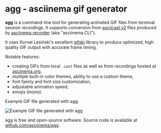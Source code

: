 # agg - asciinema gif generator

__agg__ is a command-line tool for generating animated GIF files from terminal
session recordings. It supports conversion from [asciicast v2](../asciicast/v2/)
files produced by [asciinema recorder](../cli/) (aka "asciinema CLI").

It uses Kornel Lesiński's excellent
[gifski](https://github.com/ImageOptim/gifski) library to produce optimized,
high quality GIF output with accurate frame timing.

Notable features:

- creating GIFs from local `.cast` files as well as from recordings hosted at
  [asciinema.org](https://asciinema.org),
- multiple built-in color themes, ability to use a custom theme,
- font family and font size customization,
- adjustable animation speed,
- emojis (mono).

Example GIF file generated with agg:

![Example GIF file generated with agg](demo.gif)

agg is free and open-source software. Source code is available at
[github.com/asciinema/agg](https://github.com/asciinema/agg).
